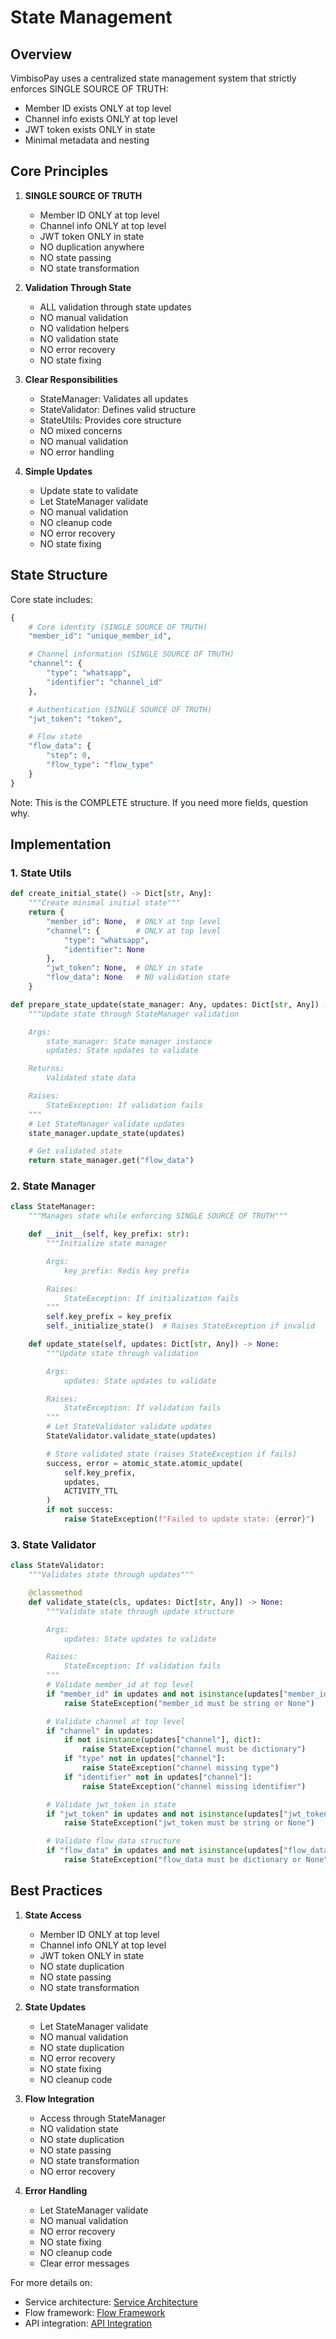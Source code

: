 # State Management

## Overview

VimbisoPay uses a centralized state management system that strictly enforces SINGLE SOURCE OF TRUTH:
- Member ID exists ONLY at top level
- Channel info exists ONLY at top level
- JWT token exists ONLY in state
- Minimal metadata and nesting

## Core Principles

1. **SINGLE SOURCE OF TRUTH**
   - Member ID ONLY at top level
   - Channel info ONLY at top level
   - JWT token ONLY in state
   - NO duplication anywhere
   - NO state passing
   - NO state transformation

2. **Validation Through State**
   - ALL validation through state updates
   - NO manual validation
   - NO validation helpers
   - NO validation state
   - NO error recovery
   - NO state fixing

3. **Clear Responsibilities**
   - StateManager: Validates all updates
   - StateValidator: Defines valid structure
   - StateUtils: Provides core structure
   - NO mixed concerns
   - NO manual validation
   - NO error handling

4. **Simple Updates**
   - Update state to validate
   - Let StateManager validate
   - NO manual validation
   - NO cleanup code
   - NO error recovery
   - NO state fixing

## State Structure

Core state includes:
```python
{
    # Core identity (SINGLE SOURCE OF TRUTH)
    "member_id": "unique_member_id",

    # Channel information (SINGLE SOURCE OF TRUTH)
    "channel": {
        "type": "whatsapp",
        "identifier": "channel_id"
    },

    # Authentication (SINGLE SOURCE OF TRUTH)
    "jwt_token": "token",

    # Flow state
    "flow_data": {
        "step": 0,
        "flow_type": "flow_type"
    }
}
```

Note: This is the COMPLETE structure. If you need more fields, question why.

## Implementation

### 1. State Utils
```python
def create_initial_state() -> Dict[str, Any]:
    """Create minimal initial state"""
    return {
        "member_id": None,  # ONLY at top level
        "channel": {        # ONLY at top level
            "type": "whatsapp",
            "identifier": None
        },
        "jwt_token": None,  # ONLY in state
        "flow_data": None   # NO validation state
    }

def prepare_state_update(state_manager: Any, updates: Dict[str, Any]) -> Dict[str, Any]:
    """Update state through StateManager validation

    Args:
        state_manager: State manager instance
        updates: State updates to validate

    Returns:
        Validated state data

    Raises:
        StateException: If validation fails
    """
    # Let StateManager validate updates
    state_manager.update_state(updates)

    # Get validated state
    return state_manager.get("flow_data")
```

### 2. State Manager
```python
class StateManager:
    """Manages state while enforcing SINGLE SOURCE OF TRUTH"""

    def __init__(self, key_prefix: str):
        """Initialize state manager

        Args:
            key_prefix: Redis key prefix

        Raises:
            StateException: If initialization fails
        """
        self.key_prefix = key_prefix
        self._initialize_state()  # Raises StateException if invalid

    def update_state(self, updates: Dict[str, Any]) -> None:
        """Update state through validation

        Args:
            updates: State updates to validate

        Raises:
            StateException: If validation fails
        """
        # Let StateValidator validate updates
        StateValidator.validate_state(updates)

        # Store validated state (raises StateException if fails)
        success, error = atomic_state.atomic_update(
            self.key_prefix,
            updates,
            ACTIVITY_TTL
        )
        if not success:
            raise StateException(f"Failed to update state: {error}")
```

### 3. State Validator
```python
class StateValidator:
    """Validates state through updates"""

    @classmethod
    def validate_state(cls, updates: Dict[str, Any]) -> None:
        """Validate state through update structure

        Args:
            updates: State updates to validate

        Raises:
            StateException: If validation fails
        """
        # Validate member_id at top level
        if "member_id" in updates and not isinstance(updates["member_id"], (str, type(None))):
            raise StateException("member_id must be string or None")

        # Validate channel at top level
        if "channel" in updates:
            if not isinstance(updates["channel"], dict):
                raise StateException("channel must be dictionary")
            if "type" not in updates["channel"]:
                raise StateException("channel missing type")
            if "identifier" not in updates["channel"]:
                raise StateException("channel missing identifier")

        # Validate jwt_token in state
        if "jwt_token" in updates and not isinstance(updates["jwt_token"], (str, type(None))):
            raise StateException("jwt_token must be string or None")

        # Validate flow_data structure
        if "flow_data" in updates and not isinstance(updates["flow_data"], (dict, type(None))):
            raise StateException("flow_data must be dictionary or None")
```

## Best Practices

1. **State Access**
   - Member ID ONLY at top level
   - Channel info ONLY at top level
   - JWT token ONLY in state
   - NO state duplication
   - NO state passing
   - NO state transformation

2. **State Updates**
   - Let StateManager validate
   - NO manual validation
   - NO state duplication
   - NO error recovery
   - NO state fixing
   - NO cleanup code

3. **Flow Integration**
   - Access through StateManager
   - NO validation state
   - NO state duplication
   - NO state passing
   - NO state transformation
   - NO error recovery

4. **Error Handling**
   - Let StateManager validate
   - NO manual validation
   - NO error recovery
   - NO state fixing
   - NO cleanup code
   - Clear error messages

For more details on:
- Service architecture: [Service Architecture](service-architecture.md)
- Flow framework: [Flow Framework](flow-framework.md)
- API integration: [API Integration](api-integration.md)
